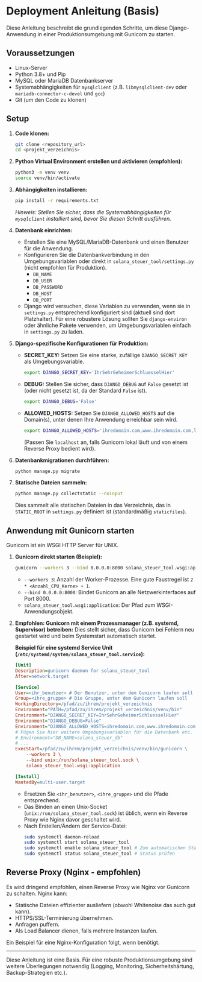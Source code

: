 # Deployment Anleitung (Basis)

Diese Anleitung beschreibt die grundlegenden Schritte, um diese Django-Anwendung in einer Produktionsumgebung mit Gunicorn zu starten.

## Voraussetzungen

*   Linux-Server
*   Python 3.8+ und Pip
*   MySQL oder MariaDB Datenbankserver
*   Systemabhängigkeiten für `mysqlclient` (z.B. `libmysqlclient-dev` oder `mariadb-connector-c-devel` und `gcc`)
*   Git (um den Code zu klonen)

## Setup

1.  **Code klonen:**
    ```bash
    git clone <repository_url>
    cd <projekt_verzeichnis>
    ```

2.  **Python Virtual Environment erstellen und aktivieren (empfohlen):**
    ```bash
    python3 -m venv venv
    source venv/bin/activate
    ```

3.  **Abhängigkeiten installieren:**
    ```bash
    pip install -r requirements.txt
    ```
    *Hinweis: Stellen Sie sicher, dass die Systemabhängigkeiten für `mysqlclient` installiert sind, bevor Sie diesen Schritt ausführen.*

4.  **Datenbank einrichten:**
    *   Erstellen Sie eine MySQL/MariaDB-Datenbank und einen Benutzer für die Anwendung.
    *   Konfigurieren Sie die Datenbankverbindung in den Umgebungsvariablen oder direkt in `solana_steuer_tool/settings.py` (nicht empfohlen für Produktion).
        *   `DB_NAME`
        *   `DB_USER`
        *   `DB_PASSWORD`
        *   `DB_HOST`
        *   `DB_PORT`
    *   Django wird versuchen, diese Variablen zu verwenden, wenn sie in `settings.py` entsprechend konfiguriert sind (aktuell sind dort Platzhalter). Für eine robustere Lösung sollten Sie `django-environ` oder ähnliche Pakete verwenden, um Umgebungsvariablen einfach in `settings.py` zu laden.

5.  **Django-spezifische Konfigurationen für Produktion:**
    *   **SECRET_KEY:** Setzen Sie eine starke, zufällige `DJANGO_SECRET_KEY` als Umgebungsvariable.
        ```bash
        export DJANGO_SECRET_KEY='IhrSehrGeheimerSchluesselHier'
        ```
    *   **DEBUG:** Stellen Sie sicher, dass `DJANGO_DEBUG` auf `False` gesetzt ist (oder nicht gesetzt ist, da der Standard `False` ist).
        ```bash
        export DJANGO_DEBUG='False'
        ```
    *   **ALLOWED_HOSTS:** Setzen Sie `DJANGO_ALLOWED_HOSTS` auf die Domain(s), unter denen Ihre Anwendung erreichbar sein wird.
        ```bash
        export DJANGO_ALLOWED_HOSTS='ihredomain.com,www.ihredomain.com,localhost'
        ```
        (Passen Sie `localhost` an, falls Gunicorn lokal läuft und von einem Reverse Proxy bedient wird).

6.  **Datenbankmigrationen durchführen:**
    ```bash
    python manage.py migrate
    ```

7.  **Statische Dateien sammeln:**
    ```bash
    python manage.py collectstatic --noinput
    ```
    Dies sammelt alle statischen Dateien in das Verzeichnis, das in `STATIC_ROOT` in `settings.py` definiert ist (standardmäßig `staticfiles`).

## Anwendung mit Gunicorn starten

Gunicorn ist ein WSGI HTTP Server für UNIX.

1.  **Gunicorn direkt starten (Beispiel):**
    ```bash
    gunicorn --workers 3 --bind 0.0.0.0:8000 solana_steuer_tool.wsgi:application
    ```
    *   `--workers 3`: Anzahl der Worker-Prozesse. Eine gute Faustregel ist `2 * <Anzahl_CPU_Kerne> + 1`.
    *   `--bind 0.0.0.0:8000`: Bindet Gunicorn an alle Netzwerkinterfaces auf Port 8000.
    *   `solana_steuer_tool.wsgi:application`: Der Pfad zum WSGI-Anwendungsobjekt.

2.  **Empfohlen: Gunicorn mit einem Prozessmanager (z.B. systemd, Supervisor) betreiben:**
    Dies stellt sicher, dass Gunicorn bei Fehlern neu gestartet wird und beim Systemstart automatisch startet.

    **Beispiel für eine systemd Service Unit (`/etc/systemd/system/solana_steuer_tool.service`):**
    ```ini
    [Unit]
    Description=gunicorn daemon for solana_steuer_tool
    After=network.target

    [Service]
    User=<ihr_benutzer> # Der Benutzer, unter dem Gunicorn laufen soll
    Group=<ihre_gruppe> # Die Gruppe, unter dem Gunicorn laufen soll
    WorkingDirectory=/pfad/zu/ihrem/projekt_verzeichnis
    Environment="PATH=/pfad/zu/ihrem/projekt_verzeichnis/venv/bin"
    Environment="DJANGO_SECRET_KEY=IhrSehrGeheimerSchluesselHier"
    Environment="DJANGO_DEBUG=False"
    Environment="DJANGO_ALLOWED_HOSTS=ihredomain.com,www.ihredomain.com"
    # Fügen Sie hier weitere Umgebungsvariablen für die Datenbank etc. hinzu
    # Environment="DB_NAME=solana_steuer_db"
    # ...
    ExecStart=/pfad/zu/ihrem/projekt_verzeichnis/venv/bin/gunicorn \
        --workers 3 \
        --bind unix:/run/solana_steuer_tool.sock \
        solana_steuer_tool.wsgi:application

    [Install]
    WantedBy=multi-user.target
    ```
    *   Ersetzen Sie `<ihr_benutzer>`, `<ihre_gruppe>` und die Pfade entsprechend.
    *   Das Binden an einen Unix-Socket (`unix:/run/solana_steuer_tool.sock`) ist üblich, wenn ein Reverse Proxy wie Nginx davor geschaltet wird.
    *   Nach Erstellen/Ändern der Service-Datei:
        ```bash
        sudo systemctl daemon-reload
        sudo systemctl start solana_steuer_tool
        sudo systemctl enable solana_steuer_tool # Zum automatischen Start beim Booten
        sudo systemctl status solana_steuer_tool # Status prüfen
        ```

## Reverse Proxy (Nginx - empfohlen)

Es wird dringend empfohlen, einen Reverse Proxy wie Nginx vor Gunicorn zu schalten. Nginx kann:
*   Statische Dateien effizienter ausliefern (obwohl Whitenoise das auch gut kann).
*   HTTPS/SSL-Terminierung übernehmen.
*   Anfragen puffern.
*   Als Load Balancer dienen, falls mehrere Instanzen laufen.

Ein Beispiel für eine Nginx-Konfiguration folgt, wenn benötigt.

---

Diese Anleitung ist eine Basis. Für eine robuste Produktionsumgebung sind weitere Überlegungen notwendig (Logging, Monitoring, Sicherheitshärtung, Backup-Strategien etc.).
```
